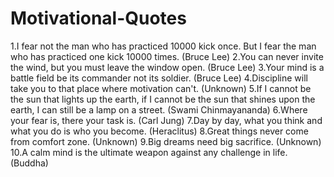 # Motivational-Quotes
1.I fear not the man who has practiced 10000 kick once. But I fear the man who has practiced one kick 10000 times. (Bruce Lee)
2.You can never invite the wind, but you must leave the window open.  (Bruce Lee)
3.Your mind is a battle field be its commander not its soldier.  (Bruce Lee)
4.Discipline will take you to that place where motivation can't. (Unknown)
5.If I cannot be the sun that lights up the earth, if I cannot be the sun that shines upon the earth, I can still be a lamp on a street. (Swami Chinmayananda)
6.Where your fear is, there your task is. (Carl Jung)
7.Day by day, what you think and what you do is who you become. (Heraclitus)
8.Great things never come from comfort zone. (Unknown)
9.Big dreams need big sacrifice. (Unknown)
10.A calm mind is the ultimate weapon against any challenge in life. (Buddha)


